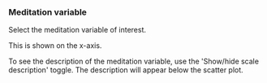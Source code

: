 ### Meditation variable

Select the meditation variable of interest.   

This is shown on the x-axis.  

To see the description of the meditation variable, use the 'Show/hide scale
description' toggle. The description will appear below the scatter plot.  
